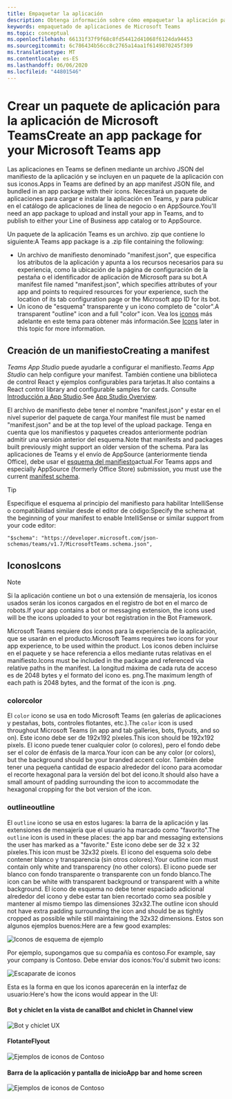```yaml
---
title: Empaquetar la aplicación
description: Obtenga información sobre cómo empaquetar la aplicación para probarla, cargarla y publicarla en Microsoft Teams.
keywords: empaquetado de aplicaciones de Microsoft Teams
ms.topic: conceptual
ms.openlocfilehash: 66131f37f9f68c8fd54412d41068f6124da94453
ms.sourcegitcommit: 6c786434b56cc8c2765a14aa1f6149870245f309
ms.translationtype: MT
ms.contentlocale: es-ES
ms.lasthandoff: 06/06/2020
ms.locfileid: "44801546"
---
```

# <a name="create-an-app-package-for-your-microsoft-teams-app"></a><span data-ttu-id="0310a-104">Crear un paquete de aplicación para la aplicación de Microsoft Teams</span><span class="sxs-lookup"><span data-stu-id="0310a-104">Create an app package for your Microsoft Teams app</span></span>

<span data-ttu-id="0310a-105">Las aplicaciones en Teams se definen mediante un archivo JSON del manifiesto de la aplicación y se incluyen en un paquete de la aplicación con sus iconos.</span><span class="sxs-lookup"><span data-stu-id="0310a-105">Apps in Teams are defined by an app manifest JSON file, and bundled in an app package with their icons.</span></span> <span data-ttu-id="0310a-106">Necesitará un paquete de aplicaciones para cargar e instalar la aplicación en Teams, y para publicar en el catálogo de aplicaciones de línea de negocio o en AppSource.</span><span class="sxs-lookup"><span data-stu-id="0310a-106">You'll need an app package to upload and install your app in Teams, and to publish to either your Line of Business app catalog or to AppSource.</span></span>

<span data-ttu-id="0310a-107">Un paquete de la aplicación Teams es un archivo. zip que contiene lo siguiente:</span><span class="sxs-lookup"><span data-stu-id="0310a-107">A Teams app package is a .zip file containing the following:</span></span>

* <span data-ttu-id="0310a-108">Un archivo de manifiesto denominado "manifest.json", que especifica los atributos de la aplicación y apunta a los recursos necesarios para su experiencia, como la ubicación de la página de configuración de la pestaña o el identificador de aplicación de Microsoft para su bot.</span><span class="sxs-lookup"><span data-stu-id="0310a-108">A manifest file named "manifest.json", which specifies attributes of your app and points to required resources for your experience, such the location of its tab configuration page or the Microsoft app ID for its bot.</span></span>
* <span data-ttu-id="0310a-109">Un icono de "esquema" transparente y un icono completo de "color".</span><span class="sxs-lookup"><span data-stu-id="0310a-109">A transparent "outline" icon and a full "color" icon.</span></span> <span data-ttu-id="0310a-110">Vea los [iconos](#icons) más adelante en este tema para obtener más información.</span><span class="sxs-lookup"><span data-stu-id="0310a-110">See [Icons](#icons) later in this topic for more information.</span></span>

## <a name="creating-a-manifest"></a><span data-ttu-id="0310a-111">Creación de un manifiesto</span><span class="sxs-lookup"><span data-stu-id="0310a-111">Creating a manifest</span></span>

<span data-ttu-id="0310a-112">*Teams App Studio* puede ayudarle a configurar el manifiesto.</span><span class="sxs-lookup"><span data-stu-id="0310a-112">*Teams App Studio* can help configure your manifest.</span></span> <span data-ttu-id="0310a-113">También contiene una biblioteca de control React y ejemplos configurables para tarjetas.</span><span class="sxs-lookup"><span data-stu-id="0310a-113">It also contains a React control library and configurable samples for cards.</span></span> <span data-ttu-id="0310a-114">Consulte [Introducción a App Studio](~/concepts/build-and-test/app-studio-overview.md).</span><span class="sxs-lookup"><span data-stu-id="0310a-114">See [App Studio Overview](~/concepts/build-and-test/app-studio-overview.md).</span></span>

<span data-ttu-id="0310a-115">El archivo de manifiesto debe tener el nombre "manifest.json" y estar en el nivel superior del paquete de carga.</span><span class="sxs-lookup"><span data-stu-id="0310a-115">Your manifest file must be named "manifest.json" and be at the top level of the upload package.</span></span> <span data-ttu-id="0310a-116">Tenga en cuenta que los manifiestos y paquetes creados anteriormente podrían admitir una versión anterior del esquema.</span><span class="sxs-lookup"><span data-stu-id="0310a-116">Note that manifests and packages built previously might support an older version of the schema.</span></span> <span data-ttu-id="0310a-117">Para las aplicaciones de Teams y el envío de AppSource (anteriormente tienda Office), debe usar el [esquema del manifiesto](~/resources/schema/manifest-schema.md)actual.</span><span class="sxs-lookup"><span data-stu-id="0310a-117">For Teams apps and especially AppSource (formerly Office Store) submission, you must use the current [manifest schema](~/resources/schema/manifest-schema.md).</span></span>

> [!TIP]
> <span data-ttu-id="0310a-118">Especifique el esquema al principio del manifiesto para habilitar IntelliSense o compatibilidad similar desde el editor de código:</span><span class="sxs-lookup"><span data-stu-id="0310a-118">Specify the schema at the beginning of your manifest to enable IntelliSense or similar support from your code editor:</span></span>
>
> `"$schema": "https://developer.microsoft.com/json-schemas/teams/v1.7/MicrosoftTeams.schema.json",`

## <a name="icons"></a><span data-ttu-id="0310a-119">Iconos</span><span class="sxs-lookup"><span data-stu-id="0310a-119">Icons</span></span>

> [!Note]
> <span data-ttu-id="0310a-120">Si la aplicación contiene un bot o una extensión de mensajería, los iconos usados serán los iconos cargados en el registro de bot en el marco de robots.</span><span class="sxs-lookup"><span data-stu-id="0310a-120">If your app contains a bot or messaging extension, the icons used will be the icons uploaded to your bot registration in the Bot Framework.</span></span>

<span data-ttu-id="0310a-121">Microsoft Teams requiere dos iconos para la experiencia de la aplicación, que se usarán en el producto.</span><span class="sxs-lookup"><span data-stu-id="0310a-121">Microsoft Teams requires two icons for your app experience, to be used within the product.</span></span> <span data-ttu-id="0310a-122">Los iconos deben incluirse en el paquete y se hace referencia a ellos mediante rutas relativas en el manifiesto.</span><span class="sxs-lookup"><span data-stu-id="0310a-122">Icons must be included in the package and referenced via relative paths in the manifest.</span></span> <span data-ttu-id="0310a-123">La longitud máxima de cada ruta de acceso es de 2048 bytes y el formato del icono es. png.</span><span class="sxs-lookup"><span data-stu-id="0310a-123">The maximum length of each path is 2048 bytes, and the format of the icon is .png.</span></span>

### <a name="color"></a><span data-ttu-id="0310a-124">color</span><span class="sxs-lookup"><span data-stu-id="0310a-124">color</span></span>

<span data-ttu-id="0310a-125">El `color` icono se usa en todo Microsoft Teams (en galerías de aplicaciones y pestañas, bots, controles flotantes, etc.).</span><span class="sxs-lookup"><span data-stu-id="0310a-125">The `color` icon is used throughout Microsoft Teams (in app and tab galleries, bots, flyouts, and so on).</span></span> <span data-ttu-id="0310a-126">Este icono debe ser de 192x192 píxeles.</span><span class="sxs-lookup"><span data-stu-id="0310a-126">This icon should be 192x192 pixels.</span></span> <span data-ttu-id="0310a-127">El icono puede tener cualquier color (o colores), pero el fondo debe ser el color de énfasis de la marca.</span><span class="sxs-lookup"><span data-stu-id="0310a-127">Your icon can be any color (or colors), but the background should be your branded accent color.</span></span> <span data-ttu-id="0310a-128">También debe tener una pequeña cantidad de espacio alrededor del icono para acomodar el recorte hexagonal para la versión del bot del icono.</span><span class="sxs-lookup"><span data-stu-id="0310a-128">It should also have a small amount of padding surrounding the icon to accommodate the hexagonal cropping for the bot version of the icon.</span></span>

### <a name="outline"></a><span data-ttu-id="0310a-129">outline</span><span class="sxs-lookup"><span data-stu-id="0310a-129">outline</span></span>

<span data-ttu-id="0310a-130">El `outline` icono se usa en estos lugares: la barra de la aplicación y las extensiones de mensajería que el usuario ha marcado como "favorito".</span><span class="sxs-lookup"><span data-stu-id="0310a-130">The `outline` icon is used in these places: the app bar and messaging extensions the user has marked as a "favorite."</span></span> <span data-ttu-id="0310a-131">Este icono debe ser de 32 x 32 píxeles.</span><span class="sxs-lookup"><span data-stu-id="0310a-131">This icon must be 32x32 pixels.</span></span> <span data-ttu-id="0310a-132">El icono del esquema solo debe contener blanco y transparencia (sin otros colores).</span><span class="sxs-lookup"><span data-stu-id="0310a-132">Your outline icon must contain only white and transparency (no other colors).</span></span> <span data-ttu-id="0310a-133">El icono puede ser blanco con fondo transparente o transparente con un fondo blanco.</span><span class="sxs-lookup"><span data-stu-id="0310a-133">The icon can be white with transparent background or transparent with a white background.</span></span> <span data-ttu-id="0310a-134">El icono de esquema no debe tener espaciado adicional alrededor del icono y debe estar tan bien recortado como sea posible y mantener al mismo tiempo las dimensiones 32x32.</span><span class="sxs-lookup"><span data-stu-id="0310a-134">The outline icon should not have extra padding surrounding the icon and should be as tightly cropped as possible while still maintaining the 32x32 dimensions.</span></span> <span data-ttu-id="0310a-135">Estos son algunos ejemplos buenos:</span><span class="sxs-lookup"><span data-stu-id="0310a-135">Here are a few good examples:</span></span>

![Iconos de esquema de ejemplo](~/assets/images/icons/sample20x20s.png)

<span data-ttu-id="0310a-137">Por ejemplo, supongamos que su compañía es contoso.</span><span class="sxs-lookup"><span data-stu-id="0310a-137">For example, say your company is Contoso.</span></span> <span data-ttu-id="0310a-138">Debe enviar dos iconos:</span><span class="sxs-lookup"><span data-stu-id="0310a-138">You'd submit two icons:</span></span>

![Escaparate de iconos](~/assets/images/framework/framework_submit_icon.png)

<span data-ttu-id="0310a-140">Esta es la forma en que los iconos aparecerán en la interfaz de usuario:</span><span class="sxs-lookup"><span data-stu-id="0310a-140">Here's how the icons would appear in the UI:</span></span>

#### <a name="bot-and-chiclet-in-channel-view"></a><span data-ttu-id="0310a-141">Bot y chiclet en la vista de canal</span><span class="sxs-lookup"><span data-stu-id="0310a-141">Bot and chiclet in Channel view</span></span>

![Bot y chiclet UX](~/assets/images/icons/botandchiclet.png)

#### <a name="flyout"></a><span data-ttu-id="0310a-143">Flotante</span><span class="sxs-lookup"><span data-stu-id="0310a-143">Flyout</span></span>

![Ejemplos de iconos de Contoso](~/assets/images/icons/flyout.png)

#### <a name="app-bar-and-home-screen"></a><span data-ttu-id="0310a-145">Barra de la aplicación y pantalla de inicio</span><span class="sxs-lookup"><span data-stu-id="0310a-145">App bar and home screen</span></span>

![Ejemplos de iconos de Contoso](~/assets/images/icons/appbarhomescreen.png)
